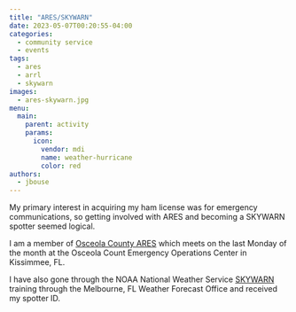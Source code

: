 ```yaml
---
title: "ARES/SKYWARN"
date: 2023-05-07T00:20:55-04:00
categories:
  - community service
  - events
tags:
  - ares
  - arrl
  - skywarn
images:
  - ares-skywarn.jpg
menu:
  main:
    parent: activity
    params:
      icon:
        vendor: mdi
        name: weather-hurricane
        color: red
authors:
  - jbouse
---
```


My primary interest in acquiring my ham license was for emergency communications,
so getting involved with ARES and becoming a SKYWARN spotter seemed logical.

<!--more-->

I am a member of [Osceola County ARES](https://www.osceolacountyares.org/) which meets
on the last Monday of the month at the Osceola Count Emergency Operations Center in
Kissimmee, FL.

I have also gone through the NOAA National Weather Service [SKYWARN] training through the
Melbourne, FL Weather Forecast Office and received my spotter ID.

[SKYWARN]: https://www.weather.gov/SKYWARN "NOAA NWS SKYWARN"